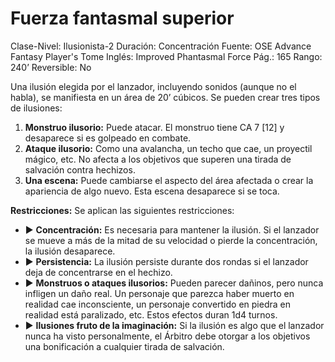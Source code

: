 # Fuerza fantasmal superior

Clase-Nivel: Ilusionista-2
Duración: Concentración
Fuente: OSE Advance Fantasy Player's Tome
Inglés: Improved Phantasmal Force
Pág.: 165
Rango: 240’
Reversible: No

Una ilusión elegida por el lanzador, incluyendo sonidos (aunque no el habla), se manifiesta en un área de 20’ cúbicos. Se pueden crear tres tipos de ilusiones:

1. **Monstruo ilusorio:** Puede atacar. El monstruo tiene CA 7 [12] y desaparece si es golpeado en combate. 
2. **Ataque ilusorio:** Como una avalancha, un techo que cae, un proyectil mágico, etc. No afecta a los objetivos que superen una tirada de salvación contra hechizos. 
3. **Una escena:** Puede cambiarse el aspecto del área afectada o crear la apariencia de algo nuevo. Esta escena desaparece si se toca.

**Restricciones:** Se aplican las siguientes restricciones: 

- ▶ **Concentración:** Es necesaria para mantener la ilusión. Si el lanzador se mueve a más de la mitad de su velocidad o pierde la concentración, la ilusión desaparece.
- ▶ **Persistencia:** La ilusión persiste durante dos rondas si el lanzador deja de concentrarse en el hechizo.
- ▶ **Monstruos o ataques ilusorios:** Pueden parecer dañinos, pero nunca infligen un daño real. Un personaje que parezca haber muerto en realidad cae inconsciente, un personaje convertido en piedra en realidad está paralizado, etc. Estos efectos duran 1d4 turnos.
- ▶ **Ilusiones fruto de la imaginación:** Si la ilusión es algo que el lanzador nunca ha visto personalmente, el Árbitro debe otorgar a los objetivos una bonificación a cualquier tirada de salvación.